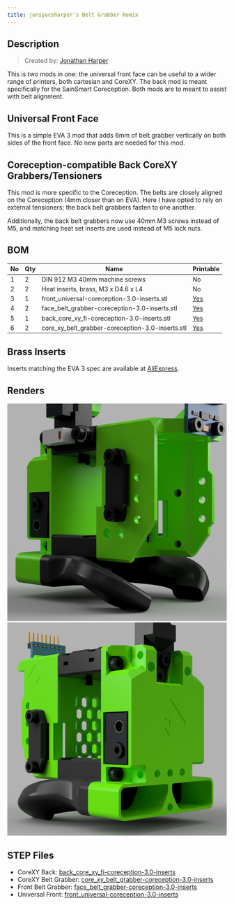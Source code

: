 ```yaml
---
title: jonspaceharper's Belt Grabber Remix
---
```


## Description

> Created by: [Jonathan Harper](https://www.github.com/jon-harper)

This is two mods in one: the universal front face can be useful to a wider range of printers, both cartesian and CoreXY. The back mod is meant specifically for the SainSmart Coreception. Both mods are to meant to assist with belt alignment.

## Universal Front Face

This is a simple EVA 3 mod that adds 6mm of belt grabber vertically on both sides of the front face. No new parts are needed for this mod.

## Coreception-compatible Back CoreXY Grabbers/Tensioners

This mod is more specific to the Coreception. The belts are closely aligned on the Coreception (4mm closer than on EVA). Here I have opted to rely on external tensioners; the back belt grabbers fasten to one another.

Additionally, the back belt grabbers now use 40mm M3 screws instead of M5, and matching heat set inserts are used instead of M5 lock nuts.

## BOM

| No | Qty | Name                                            | Printable | 
|----|-----|-------------------------------------------------|-----------|
| 1  | 2   | DIN 912 M3 40mm machine screws                  | No        |
| 2  | 2   | Heat inserts, brass, M3 x D4.6 x L4             | No        |
| 3  | 1   | front_universal-coreception-3.0-inserts.stl      | [Yes](stl/front_universal-coreception-3.0-inserts.stl)   |
| 4  | 2   | face_belt_grabber-coreception-3.0-inserts.stl    | [Yes](stl/face_belt_grabber-coreception-3.0-inserts.stl) |
| 5  | 1   | back_core_xy_fi-coreception-3.0-inserts.stl     | [Yes](stl/back_core_xy_fi-coreception-3.0-inserts.stl)  |
| 6  | 2   | core_xy_belt_grabber-coreception-3.0-inserts.stl| [Yes](stl/core_xy_belt_grabber-coreception-3.0-inserts.stl) |

## Brass Inserts

Inserts matching the EVA 3 spec are available at [AliExpress](https://aliexpress.com/item/4000232858343.html).

## Renders

![front render](assets/front_universal-coreception-3.0-inserts.png)
![rear render](assets/back_core_xy_fi-coreception-3.0-inserts.png)

## STEP Files

- CoreXY Back: [back_core_xy_fi-coreception-3.0-inserts](assets/back_core_xy_fi-coreception-3.0-inserts.step)
- CoreXY Belt Grabber: [core_xy_belt_grabber-coreception-3.0-inserts](assets/core_xy_belt_grabber-coreception-3.0-inserts.step)
- Front Belt Grabber: [face_belt_grabber-coreception-3.0-inserts](assets/face_belt_grabber-coreception-3.0-inserts.step)
- Universal Front: [front_universal-coreception-3.0-inserts](assets/front_universal-coreception-3.0-inserts.step)